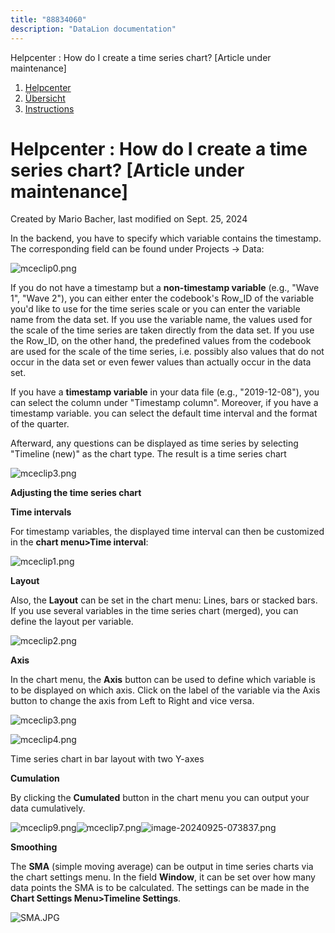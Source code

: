 ```yaml
---
title: "88834060"
description: "DataLion documentation"
---
```


Helpcenter : How do I create a time series chart? \[Article under maintenance\]  

1.  [Helpcenter](index.html)
2.  [Übersicht](2982609.html)
3.  [Instructions](Instructions_85524497.html)

# Helpcenter : How do I create a time series chart? \[Article under maintenance\]

Created by Mario Bacher, last modified on Sept. 25, 2024

In the backend, you have to specify which variable contains the timestamp. The corresponding field can be found under Projects -> Data:

![mceclip0.png](/img/88768518.png?width=760)

If you do not have a timestamp but a **non-timestamp variable** (e.g., "Wave 1", "Wave 2"), you can either enter the codebook's Row\_ID of the variable you'd like to use for the time series scale or you can enter the variable name from the data set. If you use the variable name, the values used for the scale of the time series are taken directly from the data set. If you use the Row\_ID, on the other hand, the predefined values from the codebook are used for the scale of the time series, i.e. possibly also values that do not occur in the data set or even fewer values than actually occur in the data set.

If you have a **timestamp variable** in your data file (e.g., "2019-12-08"), you can select the column under "Timestamp column". Moreover, if you have a timestamp variable. you can select the default time interval and the format of the quarter.

Afterward, any questions can be displayed as time series by selecting "Timeline (new)" as the chart type. The result is a time series chart

![mceclip3.png](/img/88768525.png?width=760)

**Adjusting the time series chart**

**Time intervals**

For timestamp variables, the displayed time interval can then be customized in the **chart menu>Time interval**:

![mceclip1.png](/img/88768531.png?width=657)

**Layout**

Also, the **Layout** can be set in the chart menu: Lines, bars or stacked bars. If you use several variables in the time series chart (merged), you can define the layout per variable. 

![mceclip2.png](/img/88768537.png?width=760)

**Axis**

In the chart menu, the **Axis** button can be used to define which variable is to be displayed on which axis. Click on the label of the variable via the Axis button to change the axis from Left to Right and vice versa. 

![mceclip3.png](/img/88768525.png?width=659)

![mceclip4.png](/img/88768554.png?width=760)

Time series chart in bar layout with two Y-axes

**Cumulation**

By clicking the **Cumulated** button in the chart menu you can output your data cumulatively.

![mceclip9.png](/img/88768560.png?width=335)![mceclip7.png](/img/88768566.png?width=622)![image-20240925-073837.png](/img/88899603.png?width=623)

**Smoothing**

The **SMA** (simple moving average) can be output in time series charts via the chart settings menu. In the field **Window**, it can be set over how many data points the SMA is to be calculated. The settings can be made in the **Chart Settings Menu>Timeline Settings**.

![SMA.JPG](/img/88768572.jpg?width=760)